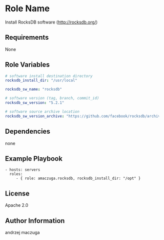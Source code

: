 Role Name
=========

Install RocksDB software (http://rocksdb.org/)

Requirements
------------

None

Role Variables
--------------

```yaml
# software install destination directory
rocksdb_install_dir: "/usr/local"

rocksdb_sw_name: "rocksdb"

# software version (tag, branch, commit_id)
rocksdb_sw_version: "5.2.1"

# software source archive location
rocksdb_sw_version_archive: "https://github.com/facebook/rocksdb/archive/{{ rocksdb_sw_version }}.tar.gz"
```

Dependencies
------------

none

Example Playbook
----------------

    - hosts: servers
      roles:
         - { role: amaczuga.rocksdb, rocksdb_install_dir: "/opt" }

License
-------

Apache 2.0

Author Information
------------------

andrzej maczuga
